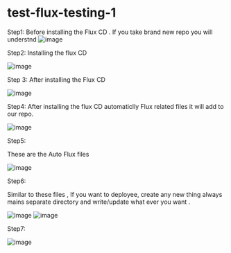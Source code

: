 # test-flux-testing-1

Step1:
Before installing the Flux CD . If you take brand new repo you will understnd 
![image](https://github.com/user-attachments/assets/d1a2bc48-bcee-4812-a103-394a1db41488)



Step2:
Installing the flux CD

![image](https://github.com/user-attachments/assets/3ff9076d-1caa-4ef4-b541-d22ebbf4cb5a)


Step 3:
After installing the Flux CD

![image](https://github.com/user-attachments/assets/34816f07-1542-4dc8-b435-754912d72437)


Step4:
After installing the flux CD automaticlly Flux related files it will add to our repo.

![image](https://github.com/user-attachments/assets/9f85c9cc-83a3-4433-b61b-f874058ec12a)


Step5:

These are the Auto Flux files

![image](https://github.com/user-attachments/assets/57cb68cb-cc0b-40a6-9d6b-1834e14f9f39)


Step6:

Similar to these files , If you want to deployee, create any new thing always mains separate directory and write/update what ever you want .


![image](https://github.com/user-attachments/assets/5ee1238b-94d2-447d-913d-e35df9f92593)
![image](https://github.com/user-attachments/assets/04c347fc-65b9-43af-b8a8-7606fab8c414)

Step7:

![image](https://github.com/user-attachments/assets/92de2310-2e11-4cca-ab1e-4d738174eb0c)








